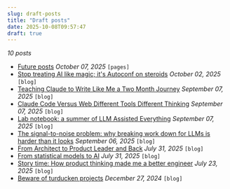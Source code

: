 ```yaml
---
slug: draft-posts
title: "Draft posts"
date: 2025-10-08T09:57:47
draft: true
---
```


*10 posts*

- [Future posts](https://warpedvisions.org/pages/future-posts/) *October 07, 2025* `[pages]`
- [Stop treating AI like magic; it's Autoconf on steroids](https://warpedvisions.org/blog/2025/stop-treating-ai-like-magic-its-autoconf-on-steroids/) *October 02, 2025* `[blog]`
- [Teaching Claude to Write Like Me a Two Month Journey](https://warpedvisions.org/blog/2025/teaching-claude-to-write-like-me-a-two-month-journey/) *September 07, 2025* `[blog]`
- [Claude Code Versus Web Different Tools Different Thinking](https://warpedvisions.org/blog/2025/claude-code-versus-web-different-tools-different-thinking/) *September 07, 2025* `[blog]`
- [Lab notebook: a summer of LLM Assisted Everything](https://warpedvisions.org/blog/2025/lab-notebook-a-summer-of-llm-assisted-everything/) *September 07, 2025* `[blog]`
- [The signal-to-noise problem: why breaking work down for LLMs is harder than it looks](https://warpedvisions.org/blog/2025/the-signal-to-noise-problem-llm-work-breakdown/) *September 06, 2025* `[blog]`
- [From Architect to Product Leader and Back](https://warpedvisions.org/blog/2025/from-architect-to-product-leader-and-back/) *July 31, 2025* `[blog]`
- [From statistical models to AI](https://warpedvisions.org/blog/2025/from-statistical-models-to-ai/) *July 31, 2025* `[blog]`
- [Story time: How product thinking made me a better engineer](https://warpedvisions.org/blog/2025/story-time-how-product-thinking-made-me-a-better-engineer/) *July 23, 2025* `[blog]`
- [Beware of turducken projects](https://warpedvisions.org/blog/2025/beware-of-turducken-projects/) *December 27, 2024* `[blog]`

